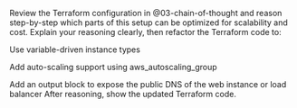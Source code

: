 Review the Terraform configuration in @03-chain-of-thought and reason step-by-step which parts of this setup can be optimized for scalability and cost.
Explain your reasoning clearly, then refactor the Terraform code to:

Use variable-driven instance types

Add auto-scaling support using aws_autoscaling_group

Add an output block to expose the public DNS of the web instance or load balancer
After reasoning, show the updated Terraform code.